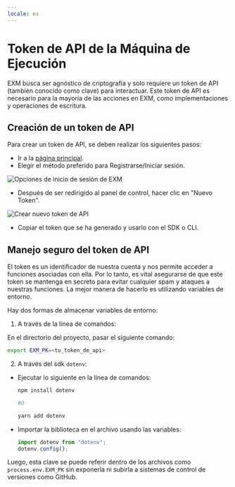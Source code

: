 ```yaml
---
locale: es
---
```

# Token de API de la Máquina de Ejecución

EXM busca ser agnóstico de criptografía y solo requiere un token de API (también conocido como clave) para interactuar. Este token de API es necesario para la mayoría de las acciones en EXM, como implementaciones y operaciones de escritura.

## Creación de un token de API

Para crear un token de API, se deben realizar los siguientes pasos:

- Ir a la [página principal](https://exm.dev/).
- Elegir el método preferido para Registrarse/Iniciar sesión.

![Opciones de inicio de sesión de EXM](~@source/images/exm-sign-in-options.png)

- Después de ser redirigido al panel de control, hacer clic en "Nuevo Token".

![Crear nuevo token de API](~@source/images/exm-create-token.png)

- Copiar el token que se ha generado y usarlo con el SDK o CLI.

## Manejo seguro del token de API

El token es un identificador de nuestra cuenta y nos permite acceder a funciones asociadas con ella. Por lo tanto, es vital asegurarse de que este token se mantenga en secreto para evitar cualquier spam y ataques a nuestras funciones. La mejor manera de hacerlo es utilizando variables de entorno.

Hay dos formas de almacenar variables de entorno:

1. A través de la línea de comandos:

En el directorio del proyecto, pasar el siguiente comando:

```bash
export EXM_PK=<tu_token_de_api>
```

2. A través del sdk `dotenv`:

- Ejecutar lo siguiente en la línea de comandos:

  ```bash
  npm install dotenv

  #O

  yarn add dotenv
  ```
- Importar la biblioteca en el archivo usando las variables:

  ```jsx
  import dotenv from "dotenv";
  dotenv.config();
  ```

Luego, esta clave se puede referir dentro de los archivos como `process.env.EXM_PK` sin exponerla ni subirla a sistemas de control de versiones como GitHub.
